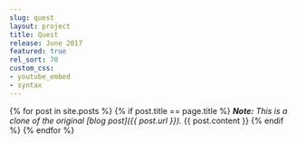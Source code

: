 ```yaml
---
slug: quest
layout: project
title: Quest
release: June 2017
featured: true
rel_sort: 70
custom_css:
- youtube_embed
- syntax
---
```


{% for post in site.posts %}
{% if post.title == page.title %}
  *<strong>Note:</strong> This is a clone of the original [blog post]({{ post.url }}).*
  {{ post.content }}
{% endif %}
{% endfor %}
